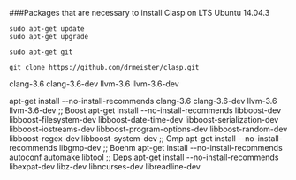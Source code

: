 ###Packages that are necessary to install Clasp on LTS Ubuntu 14.04.3

    sudo apt-get update
    sudo apt-get upgrade

    sudo apt-get git

    git clone https://github.com/drmeister/clasp.git

clang-3.6 clang-3.6-dev llvm-3.6 llvm-3.6-dev

apt-get install --no-install-recommends clang-3.6 clang-3.6-dev llvm-3.6 llvm-3.6-dev
;; Boost
apt-get install --no-install-recommends libboost-dev libboost-filesystem-dev libboost-date-time-dev libboost-serialization-dev libboost-iostreams-dev libboost-program-options-dev libboost-random-dev libboost-regex-dev libboost-system-dev
;; Gmp
apt-get install --no-install-recommends libgmp-dev
;; Boehm
apt-get install --no-install-recommends autoconf automake libtool
;; Deps
apt-get install --no-install-recommends libexpat-dev libz-dev libncurses-dev libreadline-dev